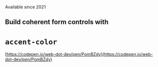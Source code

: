 Available since 2021

## Build coherent form controls with

# `accent-color`

[https://codepen.io/web-dot-dev/pen/PomBZdy](https://codepen.io/web-dot-dev/pen/PomBZdy)

